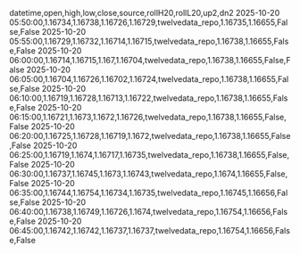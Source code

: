 datetime,open,high,low,close,source,rollH20,rollL20,up2,dn2
2025-10-20 05:50:00,1.16734,1.16738,1.16726,1.16729,twelvedata_repo,1.16735,1.16655,False,False
2025-10-20 05:55:00,1.16729,1.16732,1.16714,1.16715,twelvedata_repo,1.16738,1.16655,False,False
2025-10-20 06:00:00,1.16714,1.16715,1.167,1.16704,twelvedata_repo,1.16738,1.16655,False,False
2025-10-20 06:05:00,1.16704,1.16726,1.16702,1.16724,twelvedata_repo,1.16738,1.16655,False,False
2025-10-20 06:10:00,1.16719,1.16728,1.16713,1.16722,twelvedata_repo,1.16738,1.16655,False,False
2025-10-20 06:15:00,1.16721,1.1673,1.1672,1.16726,twelvedata_repo,1.16738,1.16655,False,False
2025-10-20 06:20:00,1.16725,1.16728,1.16719,1.1672,twelvedata_repo,1.16738,1.16655,False,False
2025-10-20 06:25:00,1.16719,1.1674,1.16717,1.16735,twelvedata_repo,1.16738,1.16655,False,False
2025-10-20 06:30:00,1.16737,1.16745,1.1673,1.16743,twelvedata_repo,1.1674,1.16655,False,False
2025-10-20 06:35:00,1.16744,1.16754,1.16734,1.16735,twelvedata_repo,1.16745,1.16656,False,False
2025-10-20 06:40:00,1.16738,1.16749,1.16726,1.1674,twelvedata_repo,1.16754,1.16656,False,False
2025-10-20 06:45:00,1.16742,1.16742,1.16737,1.16737,twelvedata_repo,1.16754,1.16656,False,False
